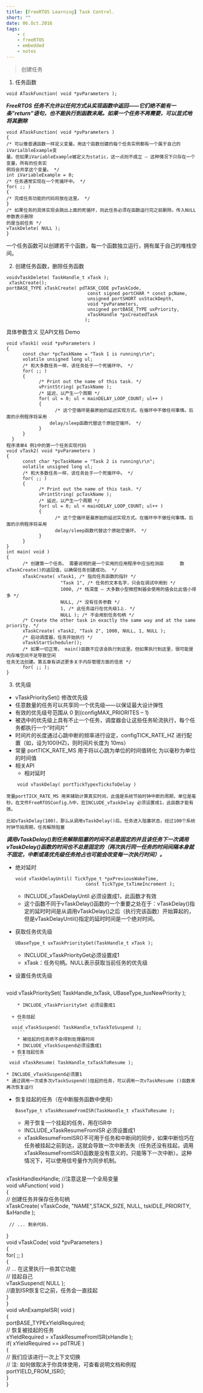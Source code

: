 ```yaml
---
title: [FreeRTOS Learning] Task Control. 
short: ""
date: 06.Oct.2016
tags:
    - c
    - freeRTOS
    - embedded
    - notes
---
```


>创建任务

1. 任务函数
```
void ATaskFunction( void *pvParameters );
```
***FreeRTOS 任务不允许以任何方式从实现函数中返回——它们绝不能有一条”return”语句，也不能执行到函数末尾。如果一个任务不再需要，可以显式地将其删除***

 ```
void ATaskFunction( void *pvParameters )
{
/* 可以像普通函数一样定义变量。用这个函数创建的每个任务实例都有一个属于自己的iVarialbleExample变
量。但如果iVariableExample被定义为static，这一点则不成立 – 这种情况下只存在一个变量，所有的任务实
例将会共享这个变量。 */
int iVariableExample = 0;
/* 任务通常实现在一个死循环中。 */
for( ;; )
{
/* 完成任务功能的代码将放在这里。 */
}
/* 如果任务的具体实现会跳出上面的死循环，则此任务必须在函数运行完之前删除。传入NULL参数表示删除
的是当前任务 */
vTaskDelete( NULL );
}
```
一个任务函数可以创建若干个函数，每一个函数独立运行，拥有属于自己的堆栈空间。

2. 创建任务函数，删除任务函数
```
voidvTaskDelete( TaskHandle_t xTask );
 xTaskCreate();
portBASE_TYPE xTaskCreate( pdTASK_CODE pvTaskCode,
                              const signed portCHAR * const pcName,
                              unsigned portSHORT usStackDepth,
                              void *pvParameters,
                              unsigned portBASE_TYPE uxPriority,
                              xTaskHandle *pxCreatedTask 
                             );
```
具体参数含义 见API文档
Demo

```
void vTask1( void *pvParameters )
{
      const char *pcTaskName = "Task 1 is running\r\n";
      volatile unsigned long ul;
      /* 和大多数任务一样，该任务处于一个死循环中。 */
      for( ;; )
      {
            /* Print out the name of this task. */
            vPrintString( pcTaskName );
            /* 延迟，以产生一个周期 */
            for( ul = 0; ul < mainDELAY_LOOP_COUNT; ul++ )
            {
                  /* 这个空循环是最原始的延迟实现方式。在循环中不做任何事情。后面的示例程序将采用
                delay/sleep函数代替这个原始空循环。 */
            }
      }
  }
程序清单4 例1中的第一个任务实现代码
void vTask2( void *pvParameters )
{
      const char *pcTaskName = "Task 2 is running\r\n";
      volatile unsigned long ul;
      /* 和大多数任务一样，该任务处于一个死循环中。 */
      for( ;; )
      {
            /* Print out the name of this task. */
            vPrintString( pcTaskName );
            /* 延迟，以产生一个周期 */
            for( ul = 0; ul < mainDELAY_LOOP_COUNT; ul++ )
            {
                  /* 这个空循环是最原始的延迟实现方式。在循环中不做任何事情。后面的示例程序将采用
                  delay/sleep函数代替这个原始空循环。 */
            }
      }
}
int main( void )
{
      /* 创建第一个任务。 需要说明的是一个实用的应用程序中应当检测函      数xTaskCreate()的返回值，以确保任务创建成功。 */
      xTaskCreate( vTask1, /* 指向任务函数的指针 */
                    "Task 1", /* 任务的文本名字，只会在调试中用到 */
                    1000, /* 栈深度 – 大多数小型微控制器会使用的值会比此值小得多 */
                    NULL, /* 没有任务参数 */
                    1, /* 此任务运行在优先级1上. */
                    NULL ); /* 不会用到任务句柄 */
      /* Create the other task in exactly the same way and at the same priority. */
      xTaskCreate( vTask2, "Task 2", 1000, NULL, 1, NULL );
      /* 启动调度器，任务开始执行 */
      vTaskStartScheduler();
      /* 如果一切正常， main()函数不应该会执行到这里。但如果执行到这里，很可能是内存堆空间不足导致空闲
任务无法创建。第五章有讲述更多关于内存管理方面的信息 */
      for( ;; );
}
```

3. 优先级
  * vTaskPrioritySet()  修改优先级
  * 任意数量的任务可以共享同一个优先级——以保证最大设计弹性
  * 有效的优先级号范围从 0 到(configMAX_PRIORITES – 1)
  * 被选中的优先级上具有不止一个任务，调度器会让这些任务轮流执行，每个任务都执行一个”时间片”
  * 时间片的长度通过心跳中断的频率进行设定，configTICK_RATE_HZ 进行配置（如，设为100(HZ)，则时间片长度为 10ms）
  * 常量 portTICK_RATE_MS 用于将以心跳为单位的时间值转化
为以毫秒为单位的时间值
* 相关API
  + 相对延时
```
    void vTaskDelay( portTickTypexTicksToDelay )
```
    常量portTICK_RATE_MS 用来辅助计算真实时间，此值是系统节拍时钟中断的周期，单位是毫秒。在文件FreeRTOSConfig.h中，宏INCLUDE_vTaskDelay 必须设置成1，此函数才能有效。

    比如vTaskDelay(100)，那么从调用vTaskDelay()后，任务进入阻塞状态，经过100个系统时钟节拍周期，任务解除阻塞
***调用vTaskDelay()到任务解除阻塞的时间不总是固定的并且该任务下一次调用vTaskDelay()函数的时间也不总是固定的（两次执行同一任务的时间间隔本身就不固定，中断或高优先级任务抢占也可能会改变每一次执行时间）。***
  + 绝对延时
    ```
    void vTaskDelayUntil( TickType_t *pxPreviousWakeTime,
                              const TickType_txTimeIncrement );
    ```
    * INCLUDE_vTaskDelayUntil 必须设置成1，此函数才有效
    * 这个函数不同于vTaskDelay()函数的一个重要之处在于：vTaskDelay()指定的延时时间是从调用vTaskDelay()之后（执行完该函数）开始算起的，但是vTaskDelayUntil()指定的延时时间是一个绝对时间。

  + 获取任务优先级
       ```
      UBaseType_t uxTaskPriorityGet(TaskHandle_t xTask );
      ```
      * INCLUDE_vTaskPriorityGet必须设置成1
      * xTask：任务句柄。NULL表示获取当前任务的优先级

  + 设置任务优先级
      ```
 void vTaskPrioritySet( TaskHandle_txTask,
                           UBaseType_tuxNewPriority );
```
    * INCLUDE_vTaskPrioritySet 必须设置成1

  + 任务挂起
    ```
  void vTaskSuspend( TaskHandle_txTaskToSuspend );
    ```
    * 被挂起的任务绝不会得到处理器时间
    * INCLUDE_vTaskSuspend必须设置成1
  + 恢复挂起任务
    ```
 void vTaskResume( TaskHandle_txTaskToResume );
```
    * INCLUDE_vTaskSuspend必须置1
    * 通过调用一次或多次vTaskSuspend()挂起的任务，可以调用一次vTaskResume ()函数来再次恢复运行
  + 恢复挂起的任务（在中断服务函数中使用）
      ```
    BaseType_t xTaskResumeFromISR(TaskHandle_t xTaskToResume );
    ```
    * 用于恢复一个挂起的任务，用在ISR中
    *  INCLUDE_xTaskResumeFromISR 必须设置成1
    * xTaskResumeFromISR()不可用于任务和中断间的同步，如果中断恰巧在任务被挂起之前到达，这就会导致一次中断丢失（任务还没有挂起，调用xTaskResumeFromISR()函数是没有意义的，只能等下一次中断）。这种情况下，可以使用信号量作为同步机制。
    ```
xTaskHandlexHandle;               //注意这是一个全局变量  
 void vAFunction( void )  
 {  
     // 创建任务并保存任务句柄  
     xTaskCreate( vTaskCode, "NAME",STACK_SIZE, NULL, tskIDLE_PRIORITY, &xHandle );  
   
     // ... 剩余代码.  
 }  
 void vTaskCode( void *pvParameters )  
 {  
     for( ;; )  
     {  
         // ... 在这里执行一些其它功能  
         // 挂起自己  
         vTaskSuspend( NULL );  
         //直到ISR恢复它之前，任务会一直挂起  
     }  
 }  
 void vAnExampleISR( void )  
 {  
     portBASE_TYPExYieldRequired;  
     // 恢复被挂起的任务  
     xYieldRequired = xTaskResumeFromISR(xHandle );  
     if( xYieldRequired == pdTRUE )  
     {  
         // 我们应该进行一次上下文切换  
         // 注:  如何做取决于你具体使用，可查看说明文档和例程  
         portYIELD_FROM_ISR();  
     }  
 }  
```